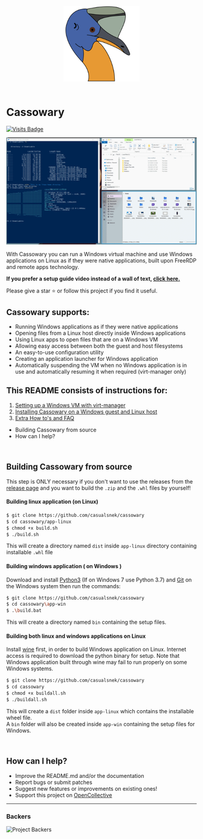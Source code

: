 <p align="center">
  <img src="app-linux/src/cassowary/gui/extrares/cassowary.svg" alt="Logo" width="200" align="center"/> <p style="color:blue;font-size:64px;">
</p>

# Cassowary

[![Visits Badge](https://badges.pufler.dev/visits/casualsnek/cassowary)](https://github.com/casualsnek)

![App Demo GIF](docs/img/app-preview.gif)

With Cassowary you can run a Windows virtual machine and use Windows applications on Linux as if they were native applications, built upon FreeRDP and remote apps technology.

**If you prefer a setup guide video instead of a wall of text, [click here.](https://www.youtube.com/watch?v=ftq-c_VgmK0)**

Please give a star ⭐ or follow this project if you find it useful.

## Cassowary supports:

- Running Windows applications as if they were native applications
- Opening files from a Linux host directly inside Windows applications
- Using Linux apps to open files that are on a Windows VM
- Allowing easy access between both the guest and host filesystems
- An easy-to-use configuration utility
- Creating an application launcher for Windows application
- Automatically suspending the VM when no Windows application is in use and automatically resuming it when required (virt-manager only)

## This README consists of instructions for:

1. [Setting up a Windows VM with virt-manager](docs/1-virt-manager.md)
2. [Installing Cassowary on a Windows guest and Linux host](docs/2-cassowary-install.md)
3. [Extra How to's and FAQ](docs/3-faq.md)
* Building Cassowary from source
* How can I help?

<br>

## Building Cassowary from source

This step is ONLY necessary if you don't want to use the releases from the [release page](https://github.com/casualsnek/cassowary/releases) and you want to build the `.zip` and the `.whl` files by yourself!

#### Building linux application (on Linux)

```bash
$ git clone https://github.com/casualsnek/cassowary
$ cd cassowary/app-linux
$ chmod +x build.sh
$ ./build.sh
```

This will create a directory named `dist` inside `app-linux` directory containing installable `.whl` file

#### Building windows application ( on Windows )

Download and install [Python3](https://python.org) (If on Windows 7 use Python 3.7) and [Git](https://git-scm.com) on the Windows system then run the commands:

```bash
$ git clone https://github.com/casualsnek/cassowary
$ cd cassowary\app-win
$ .\build.bat
```

This will create a directory named `bin` containing the setup files. 

#### Building both linux and windows applications on Linux

Install [wine](https://wiki.winehq.org/Download) first, in order to build Windows application on Linux. Internet access is required to download the python binary for setup. 
Note that Windows application built through wine may fail to run properly on some Windows systems.

```bash
$ git clone https://github.com/casualsnek/cassowary
$ cd cassowary
$ chmod +x buildall.sh
$ ./buildall.sh
```

This will create a `dist` folder inside `app-linux` which contains the installable wheel file.  
A `bin` folder will also be created inside `app-win` containing the setup files for Windows.

<br>

## How can I help?

- Improve the README.md and/or the documentation
- Report bugs or submit patches
- Suggest new features or improvements on existing ones!
- Support this project on [OpenCollective](https://opencollective.com/cassowary)

---
### Backers
![Project Backers](https://opencollective.com/cassowary/tiers/backer.svg?avatarHeight=36&width=600)
